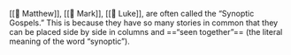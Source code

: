 [[📜 Matthew]],  [[📜 Mark]],  [[📜 Luke]],  are often called the “Synoptic Gospels.” This is because they have so many stories in common that they can be placed side by side in columns and ==“seen together”== (the literal meaning of the word “synoptic”).